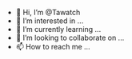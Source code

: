 - 👋 Hi, I’m @Tawatch
- 👀 I’m interested in ...
- 🌱 I’m currently learning ...
- 💞️ I’m looking to collaborate on ...
- 📫 How to reach me ...

<!---
Tawatch/Tawatch is a ✨ special ✨ repository because its `README.md` (this file) appears on your GitHub profile.
You can click the Preview link to take a look at your changes.
--->
